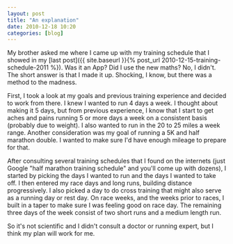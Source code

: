 ```yaml
---
layout: post
title: "An explanation"
date: 2010-12-18 10:20
categories: [blog]
---
```

My brother asked me where I came up with my training schedule that I showed in my [last post]({{ site.baseurl }}{% post_url 2010-12-15-training-schedule-2011 %}). Was it an App? Did I use the new maths? No, I didn't. The short answer is that I made it up. Shocking, I know, but there was a method to the madness.

First, I took a look at my goals and previous training experience and decided to work from there. I knew I wanted to run 4 days a week.  I thought about making it 5 days, but from previous experience, I know that I start to get aches and pains running 5 or more days a week on a consistent basis (probably due to weight).  I also wanted to run in the 20 to 25 miles a week range. Another consideration was my goal of running a 5K and half marathon double. I wanted to make sure I'd have enough mileage to prepare for that.

After consulting several training schedules that I found on the internets (just Google "half marathon training schedule" and you'll come up with dozens), I started by picking the days I wanted to run and the days I wanted to take off. I then entered my race days and long runs, building distance progressively.  I also picked a day to do cross training that might also serve as a running day or rest day.  On race weeks, and the weeks prior to races, I built in a taper to make sure I was feeling good on race day.  The remaining three days of the week consist of two short runs and a medium length run.

So it's not scientific and I didn't consult a doctor or running expert, but I think my plan will work for me.
